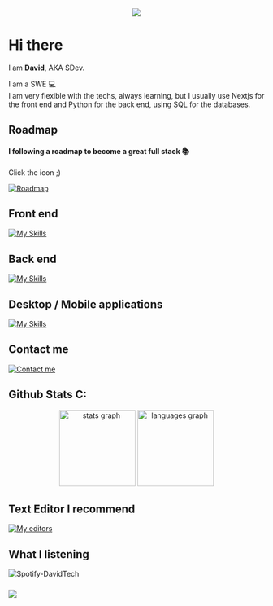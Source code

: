 <div align="center">
  <img src="https://i.pinimg.com/originals/ef/a5/4b/efa54b8e9b98098e18e4e221d3b07a15.jpg"  />
</div>

###

<div align="left">
  <h1><strong>Hi there</strong></h1>
  <p>I am <strong>David</strong>, AKA SDev.</p>

  <p align="left">I am a SWE 💻<br>I am very flexible with the techs, always learning, but I usually use Nextjs for the front end and Python for the back end, using SQL for the databases.</p>
  
  
</div>

###

<h2>Roadmap</h2>

<h4 align="left">I following a roadmap to become a great full stack 📚</h4>
<p>Click the icon ;)</p>

[![Roadmap](https://skillicons.dev/icons?i=github)](https://github.com/ShiibaDev/Roadmap-FullStack)

###

<div align="left">
  <h2>Front end</h2>
  
  [![My Skills](https://skillicons.dev/icons?i=nextjs,react,tailwindcss)](https://skillicons.dev)

  <h2>Back end</h2>
  
  [![My Skills](https://skillicons.dev/icons?i=dotnet,python,mysql,mongodb,django,nodejs)](https://skillicons.dev)

  <h2>Desktop / Mobile applications</h2>

  [![My Skills](https://skillicons.dev/icons?i=react)](https://skillicons.dev)
</div>

###

<div align="left">
  <h2>Contact me</h2>
  
  [![Contact me](https://skillicons.dev/icons?i=discord)](https://discord.gg/neVe8ZnsXn)
</div>

###

<div aling="left">
  <h2>Github Stats C:</h2>
  
  <div align="center">
  <img src="https://github-readme-stats.vercel.app/api?username=ShiibaDev&hide_title=false&hide_rank=false&show_icons=true&include_all_commits=true&count_private=true&disable_animations=false&theme=city_lights&locale=en&hide_border=false&order=1" height="150" alt="stats graph"  />
  <img src="https://github-readme-stats.vercel.app/api/top-langs?username=ShiibaDev&locale=en&hide_title=false&layout=compact&card_width=320&langs_count=6&theme=city_lights&hide_border=true&order=2" height="150" alt="languages graph"  />
</div>

###
</div>

###

  <h2>Text Editor I recommend</h1>
  
  [![My editors](https://skillicons.dev/icons?i=vscode)](https://skillicons.dev)
  
###


  <h2>What I listening</h2>
  
  ![Spotify-DavidTech](https://spotify-recently-played-readme.vercel.app/api?user=g8gqncymah6auzaq5r1j0ird0&width=800)

###

<img align="center" src="https://visitor-badge.laobi.icu/badge?page_id=ShiibaDev.ShiibaDev&left_color=blue&right_color=dimgray&left_text=Visits"  />
